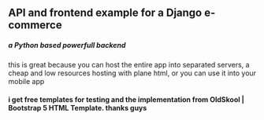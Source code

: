 ## API and frontend example for a Django e-commerce #
##### a Python based powerfull backend
 this is great because you can host the entire app into separated servers, a cheap and low resources hosting with plane html, or you can use it into your mobile app
#### i get free templates for testing and the implementation from OldSkool | Bootstrap 5 HTML Template. thanks guys